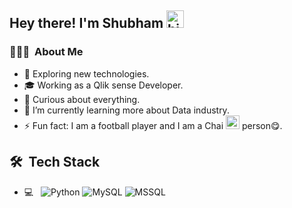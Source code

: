 ## Hey there! I'm Shubham  <img src="https://user-images.githubusercontent.com/1303154/88677602-1635ba80-d120-11ea-84d8-d263ba5fc3c0.gif" width="28px" alt="hi">

<h3> 👨🏻‍💻 &nbsp;About Me </h3>

- 🔭 Exploring new technologies.
- 🎓 Working as a Qlik sense Developer.
- 🤔 Curious about everything.
- 🌱 I’m currently learning more about Data industry.
- ⚡ Fun fact: I am a football player and I am a Chai <img src="http://static.skaip.org/img/emoticons/180x180/f6fcff/chai.gif" width="22px"> person😋.

## 🛠 &nbsp;Tech Stack

- 💻 &nbsp;
  ![Python](https://img.shields.io/badge/-Python-333333?style=flat-square&logo=python)
  ![MySQL](https://cdn.liveagent.com/app/uploads/2020/11/MySQL-Logo=MySQL)
  ![MSSQL](http://yellowsys.fr/next/wp-content/uploads/2020/12/logo-microsoft-sql-server-595x3350-1-300x156=MsSQL)
  
  
<!---
ShubhamAwati/ShubhamAwati is a ✨ special ✨ repository because its `README.md` (this file) appears on your GitHub profile.
You can click the Preview link to take a look at your changes.
--->
